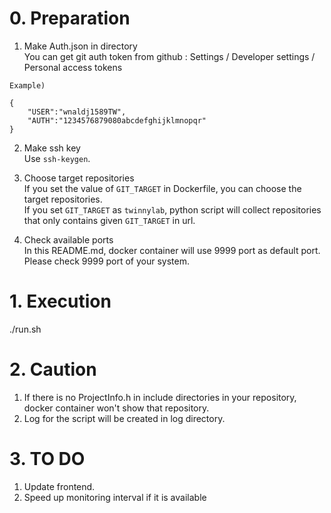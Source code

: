 # 0. Preparation
1. Make Auth.json in directory  
You can get git auth token from github : Settings / Developer settings / Personal access tokens  
```
Example)

{
    "USER":"wnaldj1589TW",
    "AUTH":"1234576879080abcdefghijklmnopqr"
}
```

2. Make ssh key  
Use `ssh-keygen`.  

3. Choose target repositories  
If you set the value of `GIT_TARGET` in Dockerfile, you can choose the target repositories.  
If you set `GIT_TARGET` as `twinnylab`, python script will collect repositories that only contains given `GIT_TARGET` in url.  

4. Check available ports  
In this README.md, docker container will use 9999 port as default port.  
Please check 9999 port of your system.  

# 1. Execution
./run.sh

# 2. Caution
1. If there is no ProjectInfo.h in include directories in your repository, docker container won't show that repository.  
2. Log for the script will be created in log directory.

# 3. TO DO
1. Update frontend.  
2. Speed up monitoring interval if it is available  
